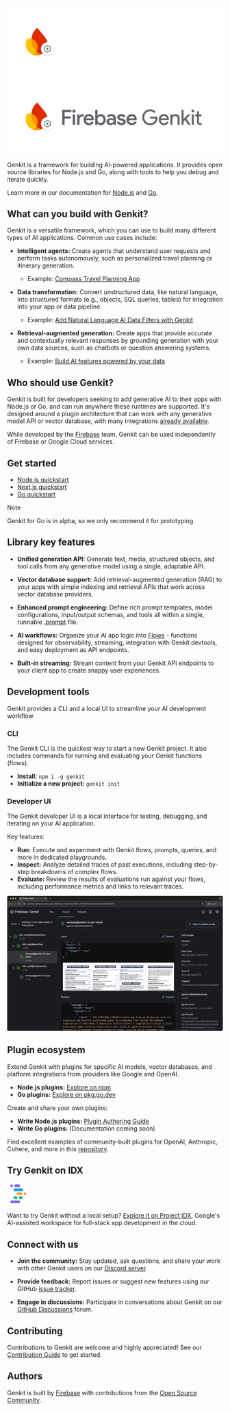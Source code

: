 ![Firebase Genkit logo](docs/resources/genkit-logo-dark.png#gh-dark-mode-only 'Firebase Genkit')
![Firebase Genkit logo](docs/resources/genkit-logo.png#gh-light-mode-only 'Firebase Genkit')

Genkit is a framework for building AI-powered applications. It provides open source libraries for Node.js and Go, along with tools to help you debug and iterate quickly.

Learn more in our documentation for [Node.js](https://firebase.google.com/docs/genkit) and [Go](https://firebase.google.com/docs/genkit-go/get-started-go).

## What can you build with Genkit?

Genkit is a versatile framework, which you can use to build many different types of AI applications. Common use cases include:

- **Intelligent agents:** Create agents that understand user requests and perform tasks autonomously, such as personalized travel planning or itinerary generation.

  - Example: [Compass Travel Planning App](https://developers.google.com/solutions/compass)

- **Data transformation:** Convert unstructured data, like natural language, into structured formats (e.g., objects, SQL queries, tables) for integration into your app or data pipeline.

  - Example: [Add Natural Language AI Data Filters with Genkit](https://medium.com/firebase-developers/how-to-add-natural-language-ai-data-filters-to-your-app-71d64a79624d)

- **Retrieval-augmented generation:** Create apps that provide accurate and contextually relevant responses by grounding generation with your own data sources, such as chatbots or question answering systems.
  - Example: [Build AI features powered by your data](https://firebase.google.com/codelabs/ai-genkit-rag#0)

## Who should use Genkit?

Genkit is built for developers seeking to add generative AI to their apps with Node.js or Go, and can run anywhere these runtimes are supported. It's designed around a plugin architecture that can work with any generative model API or vector database, with many integrations [already available](#plugin-ecosystem).

While developed by the [Firebase](https://firebase.google.com) team, Genkit can be used independently of Firebase or Google Cloud services.

## Get started

- [Node.js quickstart](https://firebase.google.com/docs/genkit/get-started)
- [Next.js quickstart](https://firebase.google.com/docs/genkit/nextjs)
- [Go quickstart](https://firebase.google.com/docs/genkit-go/get-started-go)

> [!NOTE]
> Genkit for Go is in alpha, so we only recommend it for prototyping.

## Library key features

- **Unified generation API:** Generate text, media, structured objects, and tool calls from any generative model using a single, adaptable API.

- **Vector database support:** Add retrieval-augmented generation (RAG) to your apps with simple indexing and retrieval APIs that work across vector database providers.

- **Enhanced prompt engineering:** Define rich prompt templates, model configurations, input/output schemas, and tools all within a single, runnable [.prompt](https://firebase.google.com/docs/genkit/dotprompt) file.

- **AI workflows:** Organize your AI app logic into [Flows](https://firebase.google.com/docs/genkit/flows) - functions designed for observability, streaming, integration with Genkit devtools, and easy deployment as API endpoints.

- **Built-in streaming:** Stream content from your Genkit API endpoints to your client app to create snappy user experiences.

## Development tools

Genkit provides a CLI and a local UI to streamline your AI development workflow.

### CLI

The Genkit CLI is the quickest way to start a new Genkit project. It also includes commands for running and evaluating your Genkit functions (flows).

- **Install:** `npm i -g genkit`
- **Initialize a new project:** `genkit init`

### Developer UI

The Genkit developer UI is a local interface for testing, debugging, and iterating on your AI application.

Key features:

- **Run:** Execute and experiment with Genkit flows, prompts, queries, and more in dedicated playgrounds.
- **Inspect:** Analyze detailed traces of past executions, including step-by-step breakdowns of complex flows.
- **Evaluate:** Review the results of evaluations run against your flows, including performance metrics and links to relevant traces.

<img src="docs/resources/readme-ui-traces-screenshot.png" width="700" alt="Screenshot of Genkit Developer UI showing traces">

## Plugin ecosystem

Extend Genkit with plugins for specific AI models, vector databases, and platform integrations from providers like Google and OpenAI.

- **Node.js plugins:** [Explore on npm](https://www.npmjs.com/search?q=keywords:genkit-plugin)
- **Go plugins:** [Explore on pkg.go.dev](https://pkg.go.dev/github.com/firebase/genkit/go#section-directories)

Create and share your own plugins:

- **Write Node.js plugins:** [Plugin Authoring Guide](https://firebase.google.com/docs/genkit/plugin-authoring)
- **Write Go plugins:** (Documentation coming soon)

Find excellent examples of community-built plugins for OpenAI, Anthropic, Cohere, and more in this [repository](https://github.com/TheFireCo/genkit-plugins).

## Try Genkit on IDX

<img src="docs/resources/idx-logo.png" width="50" alt="Project IDX logo">

Want to try Genkit without a local setup? [Explore it on Project IDX](https://idx.google.com/new/genkit), Google's AI-assisted workspace for full-stack app development in the cloud.

## Connect with us

- **Join the community:** Stay updated, ask questions, and share your work with other Genkit users on our [Discord server](https://discord.gg/qXt5zzQKpc).

- **Provide feedback:** Report issues or suggest new features using our GitHub [issue tracker](https://github.com/firebase/genkit/issues).

- **Engage in discussions:** Participate in conversations about Genkit on our [GitHub Discussions](https://github.com/firebase/genkit/discussions) forum.

## Contributing

Contributions to Genkit are welcome and highly appreciated! See our [Contribution Guide](CONTRIBUTING.md) to get started.

## Authors

Genkit is built by [Firebase](https://firebase.google.com/products/genkit) with contributions from the [Open Source Community](https://github.com/firebase/genkit/graphs/contributors).
